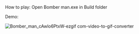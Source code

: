 How to play: Open Bomber man.exe in Build folder

Demo:

![Bomber_man_cAwlo6PtxW-ezgif com-video-to-gif-converter](https://github.com/user-attachments/assets/0315db0c-64a0-44ed-94f7-94bc44e85a7e)
